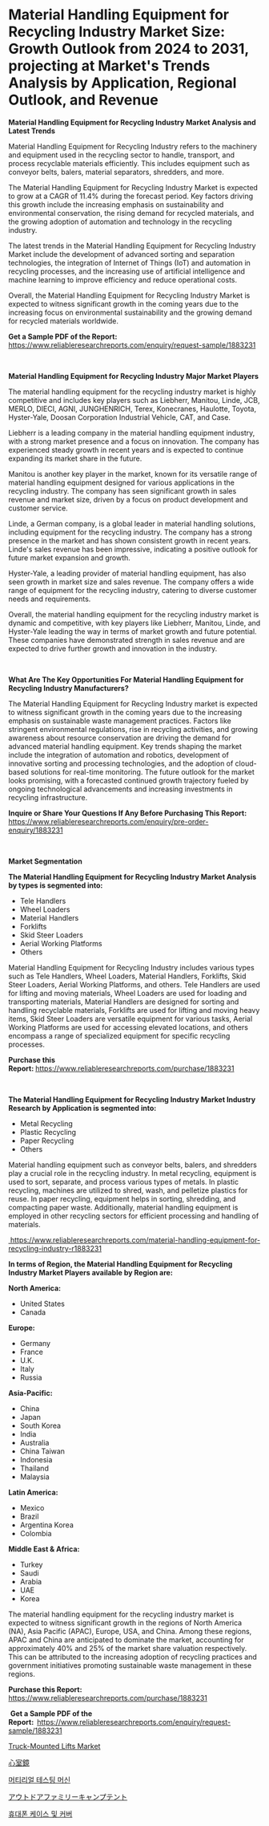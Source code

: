 <p><h1>Material Handling Equipment for Recycling Industry Market Size: Growth Outlook from 2024 to 2031, projecting at Market's Trends Analysis by Application, Regional Outlook, and Revenue</h1></p><p><strong>Material Handling Equipment for Recycling Industry Market Analysis and Latest Trends</strong></p>
<p><p>Material Handling Equipment for Recycling Industry refers to the machinery and equipment used in the recycling sector to handle, transport, and process recyclable materials efficiently. This includes equipment such as conveyor belts, balers, material separators, shredders, and more.</p><p>The Material Handling Equipment for Recycling Industry Market is expected to grow at a CAGR of 11.4% during the forecast period. Key factors driving this growth include the increasing emphasis on sustainability and environmental conservation, the rising demand for recycled materials, and the growing adoption of automation and technology in the recycling industry.</p><p>The latest trends in the Material Handling Equipment for Recycling Industry Market include the development of advanced sorting and separation technologies, the integration of Internet of Things (IoT) and automation in recycling processes, and the increasing use of artificial intelligence and machine learning to improve efficiency and reduce operational costs.</p><p>Overall, the Material Handling Equipment for Recycling Industry Market is expected to witness significant growth in the coming years due to the increasing focus on environmental sustainability and the growing demand for recycled materials worldwide.</p></p>
<p><strong>Get a Sample PDF of the Report:&nbsp;</strong> <a href="https://www.reliableresearchreports.com/enquiry/request-sample/1883231">https://www.reliableresearchreports.com/enquiry/request-sample/1883231</a></p>
<p>&nbsp;</p>
<p><strong>Material Handling Equipment for Recycling Industry Major Market Players</strong></p>
<p><p>The material handling equipment for the recycling industry market is highly competitive and includes key players such as Liebherr, Manitou, Linde, JCB, MERLO, DIECI, AGNI, JUNGHENRICH, Terex, Konecranes, Haulotte, Toyota, Hyster-Yale, Doosan Corporation Industrial Vehicle, CAT, and Case.</p><p>Liebherr is a leading company in the material handling equipment industry, with a strong market presence and a focus on innovation. The company has experienced steady growth in recent years and is expected to continue expanding its market share in the future.</p><p>Manitou is another key player in the market, known for its versatile range of material handling equipment designed for various applications in the recycling industry. The company has seen significant growth in sales revenue and market size, driven by a focus on product development and customer service.</p><p>Linde, a German company, is a global leader in material handling solutions, including equipment for the recycling industry. The company has a strong presence in the market and has shown consistent growth in recent years. Linde's sales revenue has been impressive, indicating a positive outlook for future market expansion and growth.</p><p>Hyster-Yale, a leading provider of material handling equipment, has also seen growth in market size and sales revenue. The company offers a wide range of equipment for the recycling industry, catering to diverse customer needs and requirements.</p><p>Overall, the material handling equipment for the recycling industry market is dynamic and competitive, with key players like Liebherr, Manitou, Linde, and Hyster-Yale leading the way in terms of market growth and future potential. These companies have demonstrated strength in sales revenue and are expected to drive further growth and innovation in the industry.</p></p>
<p>&nbsp;</p>
<p><strong>What Are The Key Opportunities For Material Handling Equipment for Recycling Industry Manufacturers?</strong></p>
<p><p>The Material Handling Equipment for Recycling Industry market is expected to witness significant growth in the coming years due to the increasing emphasis on sustainable waste management practices. Factors like stringent environmental regulations, rise in recycling activities, and growing awareness about resource conservation are driving the demand for advanced material handling equipment. Key trends shaping the market include the integration of automation and robotics, development of innovative sorting and processing technologies, and the adoption of cloud-based solutions for real-time monitoring. The future outlook for the market looks promising, with a forecasted continued growth trajectory fueled by ongoing technological advancements and increasing investments in recycling infrastructure.</p></p>
<p><strong>Inquire or Share Your Questions If Any Before Purchasing This Report:</strong> <a href="https://www.reliableresearchreports.com/enquiry/pre-order-enquiry/1883231">https://www.reliableresearchreports.com/enquiry/pre-order-enquiry/1883231</a></p>
<p>&nbsp;</p>
<p><strong>Market Segmentation</strong></p>
<p><strong>The Material Handling Equipment for Recycling Industry Market Analysis by types is segmented into:</strong></p>
<p><ul><li>Tele Handlers</li><li>Wheel Loaders</li><li>Material Handlers</li><li>Forklifts</li><li>Skid Steer Loaders</li><li>Aerial Working Platforms</li><li>Others</li></ul></p>
<p><p>Material Handling Equipment for Recycling Industry includes various types such as Tele Handlers, Wheel Loaders, Material Handlers, Forklifts, Skid Steer Loaders, Aerial Working Platforms, and others. Tele Handlers are used for lifting and moving materials, Wheel Loaders are used for loading and transporting materials, Material Handlers are designed for sorting and handling recyclable materials, Forklifts are used for lifting and moving heavy items, Skid Steer Loaders are versatile equipment for various tasks, Aerial Working Platforms are used for accessing elevated locations, and others encompass a range of specialized equipment for specific recycling processes.</p></p>
<p><strong>Purchase this Report:&nbsp;</strong><a href="https://www.reliableresearchreports.com/purchase/1883231">https://www.reliableresearchreports.com/purchase/1883231</a></p>
<p>&nbsp;</p>
<p><strong>The Material Handling Equipment for Recycling Industry Market Industry Research by Application is segmented into:</strong></p>
<p><ul><li>Metal Recycling</li><li>Plastic Recycling</li><li>Paper Recycling</li><li>Others</li></ul></p>
<p><p>Material handling equipment such as conveyor belts, balers, and shredders play a crucial role in the recycling industry. In metal recycling, equipment is used to sort, separate, and process various types of metals. In plastic recycling, machines are utilized to shred, wash, and pelletize plastics for reuse. In paper recycling, equipment helps in sorting, shredding, and compacting paper waste. Additionally, material handling equipment is employed in other recycling sectors for efficient processing and handling of materials.</p></p>
<p><a href="https://www.reliableresearchreports.com/material-handling-equipment-for-recycling-industry-r1883231">&nbsp;https://www.reliableresearchreports.com/material-handling-equipment-for-recycling-industry-r1883231</a></p>
<p><strong>In terms of Region, the Material Handling Equipment for Recycling Industry Market Players available by Region are:</strong></p>
<p>
    <p> <strong> North America: </strong>
        <ul>
            <li>United States</li>
            <li>Canada</li>
        </ul>
        </p> 
    <p> <strong> Europe: </strong>
        <ul>
            <li>Germany</li>
            <li>France</li>
            <li>U.K.</li>
            <li>Italy</li>
            <li>Russia</li>
        </ul>
        </p> 
    <p> <strong> Asia-Pacific: </strong>
        <ul>
            <li>China</li>
            <li>Japan</li>
            <li>South Korea</li>
            <li>India</li>
            <li>Australia</li>
            <li>China Taiwan</li>
            <li>Indonesia</li>
            <li>Thailand</li>
            <li>Malaysia</li>
        </ul>
        </p> 
    <p> <strong> Latin America: </strong>
        <ul>
            <li>Mexico</li>
            <li>Brazil</li>
            <li>Argentina Korea</li>
            <li>Colombia</li>
        </ul>
        </p> 
    <p> <strong> Middle East & Africa: </strong>
        <ul>
            <li>Turkey</li>
            <li>Saudi</li>
            <li>Arabia</li>
            <li>UAE</li>
            <li>Korea</li>
        </ul>
    </p>
    </p>
<p><p>The material handling equipment for the recycling industry market is expected to witness significant growth in the regions of North America (NA), Asia Pacific (APAC), Europe, USA, and China. Among these regions, APAC and China are anticipated to dominate the market, accounting for approximately 40% and 25% of the market share valuation respectively. This can be attributed to the increasing adoption of recycling practices and government initiatives promoting sustainable waste management in these regions.</p></p>
<p><strong>Purchase this Report: </strong><a href="https://www.reliableresearchreports.com/purchase/1883231">https://www.reliableresearchreports.com/purchase/1883231</a></p>
<p>&nbsp;<strong>Get a Sample PDF of the Report:&nbsp;&nbsp;</strong><a href="https://www.reliableresearchreports.com/enquiry/request-sample/1883231">https://www.reliableresearchreports.com/enquiry/request-sample/1883231</a></p>
<p><strong></strong></p>
<p><p><a href="https://github.com/josesg55/Market-Research-Report-List-2/blob/main/truck-mounted-lifts-market.md">Truck-Mounted Lifts Market</a></p><p><a href="https://medium.com/@rockcod61/%E8%84%B3%E5%AE%A4%E9%8F%A1%E5%B8%82%E5%A0%B4%E8%A6%8F%E6%A8%A1-%E5%B8%82%E5%A0%B4%E5%8B%95%E5%90%91%E3%81%A8%E5%B8%82%E5%A0%B4%E4%BA%88%E6%B8%AC-2024%E5%B9%B4%E3%81%8B%E3%82%892031%E5%B9%B4-92855477d340">心室鏡</a></p><p><a href="https://github.com/PercyHagernes9778/Market-Research-Report-List-1/blob/main/813513040637.md">머티리얼 테스팅 머신</a></p><p><a href="https://medium.com/@camilcosta76856/%E5%AE%B6%E6%97%8F%E3%81%AE%E3%82%A2%E3%82%A6%E3%83%88%E3%83%89%E3%82%A2%E3%82%AD%E3%83%A3%E3%83%B3%E3%83%97%E3%83%86%E3%83%B3%E3%83%88%E5%B8%82%E5%A0%B4%E5%88%86%E6%9E%90-%E3%81%9D%E3%81%AEcagr-%E5%B8%82%E5%A0%B4%E3%82%BB%E3%82%B0%E3%83%A1%E3%83%B3%E3%83%86%E3%83%BC%E3%82%B7%E3%83%A7%E3%83%B3-%E4%B8%96%E7%95%8C%E3%81%AE%E7%94%A3%E6%A5%AD%E6%A6%82%E8%A6%81-90c6865da79b">アウトドアファミリーキャンプテント</a></p><p><a href="https://medium.com/@giovanileannon/%ED%9C%B4%EB%8C%80-%EC%A0%84%ED%99%94-%EC%BC%80%EC%9D%B4%EC%8A%A4%EC%99%80-%EC%BB%A4%EB%B2%84-%EC%8B%9C%EC%9E%A5-%EC%84%B1%EA%B3%B5%EC%A0%81%EC%9D%B8-%EB%B9%84%EC%A6%88%EB%8B%88%EC%8A%A4-%EC%A0%84%EB%9E%B5%EC%9D%98-%ED%95%B5%EC%8B%AC-2031%EB%85%84%EA%B9%8C%EC%A7%80%EC%9D%98-%EC%98%88%EC%B8%A1-cf1544409f1a">휴대폰 케이스 및 커버</a></p></p>